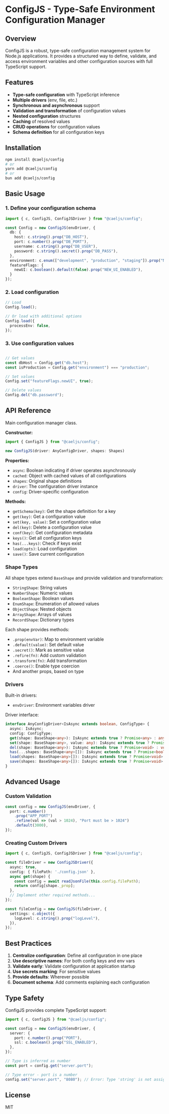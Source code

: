 # ConfigJS - Type-Safe Environment Configuration Manager

## Overview

ConfigJS is a robust, type-safe configuration management system for Node.js applications. It provides a structured way to define, validate, and access environment variables and other configuration sources with full TypeScript support.

## Features

- **Type-safe configuration** with TypeScript inference
- **Multiple drivers** (env, file, etc.)
- **Synchronous and asynchronous** support
- **Validation and transformation** of configuration values
- **Nested configuration** structures
- **Caching** of resolved values
- **CRUD operations** for configuration values
- **Schema definition** for all configuration keys

## Installation

```bash
npm install @caeljs/config
# or
yarn add @caeljs/config
# or
bun add @caeljs/config
```

## Basic Usage

### 1. Define your configuration schema

```typescript
import { c, ConfigJS, ConfigJSDriver } from "@caeljs/config";

const Config = new ConfigJS(envDriver, {
  db: {
    host: c.string().prop("DB_HOST"),
    port: c.number().prop("DB_PORT"),
    username: c.string().prop("DB_USER"),
    password: c.string().secret().prop("DB_PASS"),
  },
  environment: c.enum(["development", "production", "staging"]).prop("NODE_ENV"),
  featureFlags: {
    newUI: c.boolean().default(false).prop("NEW_UI_ENABLED"),
  }
});
```

### 2. Load configuration

```typescript
// Load
Config.load();

// Or load with additional options
Config.load({
  processEnv: false,
});
```

### 3. Use configuration values

```typescript

// Get values
const dbHost = Config.get("db.host");
const isProduction = Config.get("environment") === "production";

// Set values
Config.set("featureFlags.newUI", true);

// Delete values
Config.del("db.password");
```

## API Reference

Main configuration manager class.

**Constructor:**
```typescript
import { ConfigJS } from "@caeljs/config";

new ConfigJS(driver: AnyConfigDriver, shapes: Shapes)
```

**Properties:**
- `async`: Boolean indicating if driver operates asynchronously
- `cached`: Object with cached values of all configurations
- `shapes`: Original shape definitions
- `driver`: The configuration driver instance
- `config`: Driver-specific configuration

**Methods:**
- `getSchema(key)`: Get the shape definition for a key
- `get(key)`: Get a configuration value
- `set(key, value)`: Set a configuration value
- `del(key)`: Delete a configuration value
- `conf(key)`: Get configuration metadata
- `keys()`: Get all configuration keys
- `has(...keys)`: Check if keys exist
- `load(opts)`: Load configuration
- `save()`: Save current configuration

### Shape Types

All shape types extend `BaseShape` and provide validation and transformation:

- `StringShape`: String values
- `NumberShape`: Numeric values
- `BooleanShape`: Boolean values
- `EnumShape`: Enumeration of allowed values
- `ObjectShape`: Nested objects
- `ArrayShape`: Arrays of values
- `RecordShape`: Dictionary types

Each shape provides methods:
- `.prop(envVar)`: Map to environment variable
- `.default(value)`: Set default value
- `.secret()`: Mark as sensitive value
- `.refire(fn)`: Add custom validation
- `.transform(fn)`: Add transformation
- `.coerce()`: Enable type coercion
- And another props, based on type 

### Drivers

Built-in drivers:
- `envDriver`: Environment variables driver

Driver interface:
```typescript
interface AnyConfigDriver<IsAsync extends boolean, ConfigType> {
  async: IsAsync;
  config: ConfigType;
  get(shape: BaseShape<any>): IsAsync extends true ? Promise<any> : any;
  set(shape: BaseShape<any>, value: any): IsAsync extends true ? Promise<void> : void;
  del(shape: BaseShape<any>): IsAsync extends true ? Promise<void> : void;
  has(...shapes: BaseShape<any>[]): IsAsync extends true ? Promise<boolean> : boolean;
  load(shapes: BaseShape<any>[]): IsAsync extends true ? Promise<void> : void;
  save(shapes: BaseShape<any>[]): IsAsync extends true ? Promise<void> : void;
}
```

## Advanced Usage

### Custom Validation

```typescript
const config = new ConfigJS(envDriver, {
  port: c.number()
    .prop("APP_PORT")
    .refine(val => (val > 1024), "Port must be > 1024")
    .default(3000),
});
```

### Creating Custom Drivers

```typescript
import { c, ConfigJS, ConfigJSDriver } from "@caeljs/config";

const fileDriver = new ConfigJSDriver({
  async: true,
  config: { filePath: './config.json' },
  async get(shape) {
    const config = await readJsonFile(this.config.filePath);
    return config[shape._prop];
  },
  // Implement other required methods...
});

const fileConfig = new ConfigJS(fileDriver, {
  settings: c.object({
    logLevel: c.string().prop("logLevel"),
  }),
});
```

## Best Practices

1. **Centralize configuration**: Define all configuration in one place
2. **Use descriptive names**: For both config keys and env vars
3. **Validate early**: Validate configuration at application startup
4. **Use secrets marking**: For sensitive values
5. **Provide defaults**: Wherever possible
6. **Document schema**: Add comments explaining each configuration

## Type Safety

ConfigJS provides complete TypeScript support:

```typescript
import { c, ConfigJS } from "@caeljs/config";

const config = new ConfigJS(envDriver, {
  server: {
    port: c.number().prop("PORT"),
    ssl: c.boolean().prop("SSL_ENABLED"),
  },
});

// Type is inferred as number
const port = config.get("server.port");

// Type error - port is a number
config.set("server.port", "8080"); // Error: Type 'string' is not assignable to type 'number'
```

## License

MIT